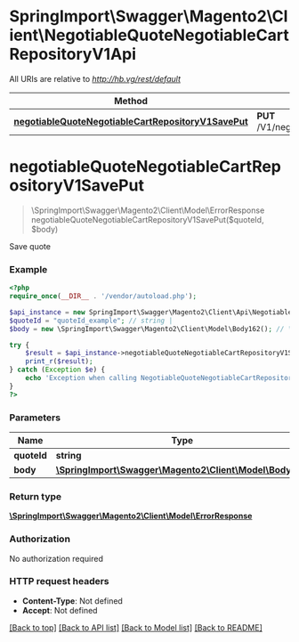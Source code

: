 # SpringImport\Swagger\Magento2\Client\NegotiableQuoteNegotiableCartRepositoryV1Api

All URIs are relative to *http://hb.vg/rest/default*

Method | HTTP request | Description
------------- | ------------- | -------------
[**negotiableQuoteNegotiableCartRepositoryV1SavePut**](NegotiableQuoteNegotiableCartRepositoryV1Api.md#negotiableQuoteNegotiableCartRepositoryV1SavePut) | **PUT** /V1/negotiableQuote/{quoteId} | 


# **negotiableQuoteNegotiableCartRepositoryV1SavePut**
> \SpringImport\Swagger\Magento2\Client\Model\ErrorResponse negotiableQuoteNegotiableCartRepositoryV1SavePut($quoteId, $body)



Save quote

### Example
```php
<?php
require_once(__DIR__ . '/vendor/autoload.php');

$api_instance = new SpringImport\Swagger\Magento2\Client\Api\NegotiableQuoteNegotiableCartRepositoryV1Api();
$quoteId = "quoteId_example"; // string | 
$body = new \SpringImport\Swagger\Magento2\Client\Model\Body162(); // \SpringImport\Swagger\Magento2\Client\Model\Body162 | 

try {
    $result = $api_instance->negotiableQuoteNegotiableCartRepositoryV1SavePut($quoteId, $body);
    print_r($result);
} catch (Exception $e) {
    echo 'Exception when calling NegotiableQuoteNegotiableCartRepositoryV1Api->negotiableQuoteNegotiableCartRepositoryV1SavePut: ', $e->getMessage(), PHP_EOL;
}
?>
```

### Parameters

Name | Type | Description  | Notes
------------- | ------------- | ------------- | -------------
 **quoteId** | **string**|  |
 **body** | [**\SpringImport\Swagger\Magento2\Client\Model\Body162**](../Model/\SpringImport\Swagger\Magento2\Client\Model\Body162.md)|  | [optional]

### Return type

[**\SpringImport\Swagger\Magento2\Client\Model\ErrorResponse**](../Model/ErrorResponse.md)

### Authorization

No authorization required

### HTTP request headers

 - **Content-Type**: Not defined
 - **Accept**: Not defined

[[Back to top]](#) [[Back to API list]](../../README.md#documentation-for-api-endpoints) [[Back to Model list]](../../README.md#documentation-for-models) [[Back to README]](../../README.md)


